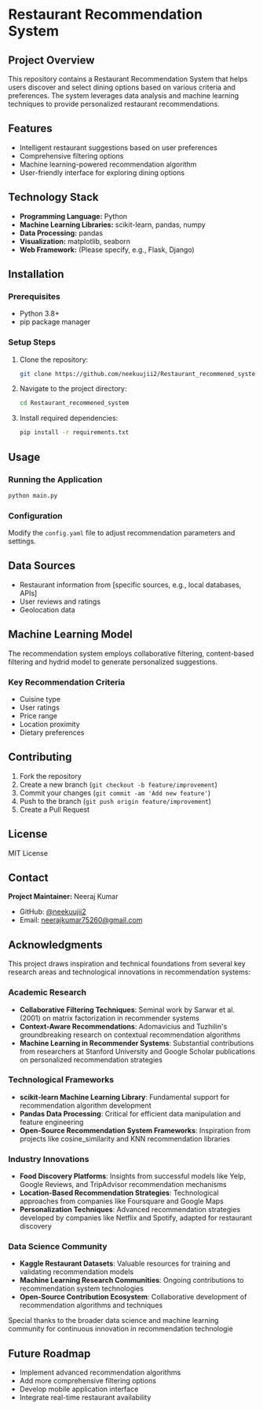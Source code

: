# Restaurant Recommendation System

## Project Overview

This repository contains a Restaurant Recommendation System that helps users discover and select dining options based on various criteria and preferences. The system leverages data analysis and machine learning techniques to provide personalized restaurant recommendations.

## Features

- Intelligent restaurant suggestions based on user preferences
- Comprehensive filtering options
- Machine learning-powered recommendation algorithm
- User-friendly interface for exploring dining options

## Technology Stack

- **Programming Language:** Python
- **Machine Learning Libraries:** scikit-learn, pandas, numpy
- **Data Processing:** pandas
- **Visualization:** matplotlib, seaborn
- **Web Framework:** (Please specify, e.g., Flask, Django)

## Installation

### Prerequisites

- Python 3.8+
- pip package manager

### Setup Steps

1. Clone the repository:
   ```bash
   git clone https://github.com/neekuujii2/Restaurant_recommened_system.git
   ```

2. Navigate to the project directory:
   ```bash
   cd Restaurant_recommened_system
   ```

3. Install required dependencies:
   ```bash
   pip install -r requirements.txt
   ```

## Usage

### Running the Application

```bash
python main.py
```

### Configuration

Modify the `config.yaml` file to adjust recommendation parameters and settings.

## Data Sources

- Restaurant information from [specific sources, e.g., local databases, APIs]
- User reviews and ratings
- Geolocation data

## Machine Learning Model

The recommendation system employs  collaborative filtering, content-based filtering and hydrid model  to generate personalized suggestions.

### Key Recommendation Criteria

- Cuisine type
- User ratings
- Price range
- Location proximity
- Dietary preferences

## Contributing

1. Fork the repository
2. Create a new branch (`git checkout -b feature/improvement`)
3. Commit your changes (`git commit -am 'Add new feature'`)
4. Push to the branch (`git push origin feature/improvement`)
5. Create a Pull Request

## License

 MIT License

## Contact

**Project Maintainer:** Neeraj Kumar
- GitHub: [@neekuujii2](https://github.com/neekuujii2)
- Email: neerajkumar75260@gmail.com


## Acknowledgments

This project draws inspiration and technical foundations from several key research areas and technological innovations in recommendation systems:

### Academic Research
- **Collaborative Filtering Techniques**: Seminal work by Sarwar et al. (2001) on matrix factorization in recommender systems
- **Context-Aware Recommendations**: Adomavicius and Tuzhilin's groundbreaking research on contextual recommendation algorithms
- **Machine Learning in Recommender Systems**: Substantial contributions from researchers at Stanford University and Google Scholar publications on personalized recommendation strategies

### Technological Frameworks
- **scikit-learn Machine Learning Library**: Fundamental support for recommendation algorithm development
- **Pandas Data Processing**: Critical for efficient data manipulation and feature engineering
- **Open-Source Recommendation System Frameworks**: Inspiration from projects like cosine_similarity and KNN recommendation libraries

### Industry Innovations
- **Food Discovery Platforms**: Insights from successful models like Yelp, Google Reviews, and TripAdvisor recommendation mechanisms
- **Location-Based Recommendation Strategies**: Technological approaches from companies like Foursquare and Google Maps
- **Personalization Techniques**: Advanced recommendation strategies developed by companies like Netflix and Spotify, adapted for restaurant discovery

### Data Science Community
- **Kaggle Restaurant Datasets**: Valuable resources for training and validating recommendation models
- **Machine Learning Research Communities**: Ongoing contributions to recommendation system technologies
- **Open-Source Contribution Ecosystem**: Collaborative development of recommendation algorithms and techniques

Special thanks to the broader data science and machine learning community for continuous innovation in recommendation technologie

## Future Roadmap

- Implement advanced recommendation algorithms
- Add more comprehensive filtering options
- Develop mobile application interface
- Integrate real-time restaurant availability
